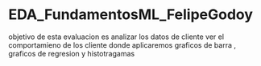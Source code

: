 # EDA_FundamentosML_FelipeGodoy

objetivo de esta evaluacion es analizar  los datos de cliente ver el comportamieno de los cliente donde aplicaremos graficos de barra , graficos de regresion y histotragamas
